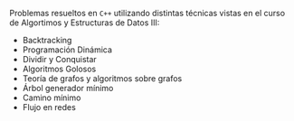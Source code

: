 Problemas resueltos en `C++` utilizando distintas técnicas vistas en el curso de $\text{Algortimos y Estructuras de Datos III}$:

* Backtracking
* Programación Dinámica
* Dividir y Conquistar
* Algoritmos Golosos
* Teoría de grafos y algoritmos sobre grafos
* Árbol generador mínimo
* Camino mínimo
* Flujo en redes